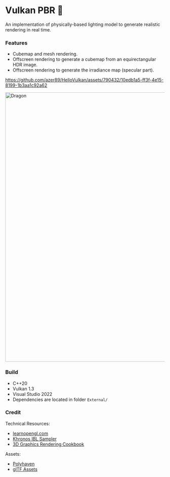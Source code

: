 # Vulkan PBR 🌋

An implementation of physically-based lighting model to generate realistic rendering in real time.

### Features
* Cubemap and mesh rendering.
* Offscreen rendering to generate a cubemap from an equirectangular HDR image.
* Offscreen rendering to generate the irradiance map (specular part).


https://github.com/azer89/HelloVulkan/assets/790432/10edb1a5-ff3f-4e15-8199-1b3aa1c92a62

<img width="850" alt="Dragon" src="https://github.com/azer89/HelloVulkan/assets/790432/0d1c1897-2006-448f-b391-c49d6ffaf8b1">


### Build
* C++20
* Vulkan 1.3
* Visual Studio 2022
* Dependencies are located in folder `External/` 

### Credit
Technical Resources:
* [learnopengl.com](https://learnopengl.com/)
* [Khronos IBL Sampler](https://github.com/KhronosGroup/glTF-IBL-Sampler)
* [3D Graphics Rendering Cookbook](https://github.com/PacktPublishing/3D-Graphics-Rendering-Cookbook)

Assets:
* [Polyhaven](https://polyhaven.com/)
* [glTF Assets](https://github.com/KhronosGroup/glTF-Sample-Assets)
